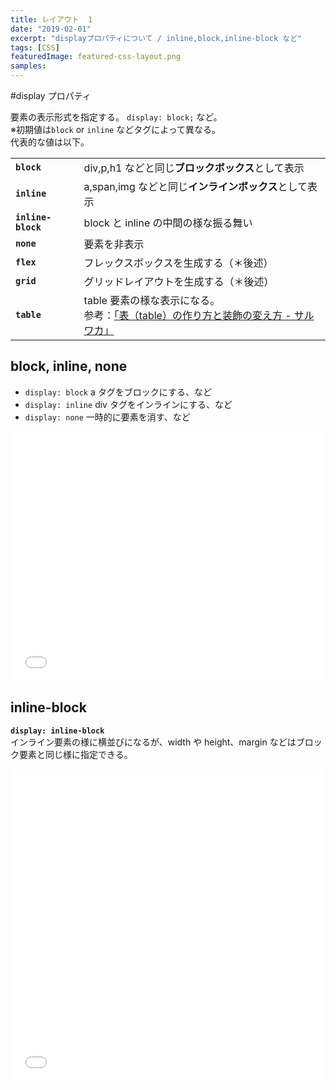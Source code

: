 ```yaml
---
title: レイアウト  1
date: "2019-02-01"
excerpt: "displayプロパティについて / inline,block,inline-block など"
tags: [CSS]
featuredImage: featured-css-layout.png
samples:
---
```


#display プロパティ

要素の表示形式を指定する。
`display: block;` など。  
※初期値は`block` or `inline` などタグによって異なる。  
代表的な値は以下。

|                    |                                                                                                                                         |
| ------------------ | --------------------------------------------------------------------------------------------------------------------------------------- |
| **`block`**        | div,p,h1 などと同じ**ブロックボックス**として表示                                                                                       |
| **`inline`**       | a,span,img などと同じ**インラインボックス**として表示                                                                                   |
| **`inline-block`** | block と inline の中間の様な振る舞い                                                                                                    |
| **`none`**         | 要素を非表示                                                                                                                            |
| **`flex`**         | フレックスボックスを生成する（＊後述）                                                                                                  |
| **`grid`**         | グリッドレイアウトを生成する（＊後述）                                                                                                  |
| **`table`**        | table 要素の様な表示になる。 <br>参考：[「表（table）の作り方と装飾の変え方 - サルワカ」](https://saruwakakun.com/html-css/basic/table) |

## block, inline, none

- `display: block` a タグをブロックにする、など
- `display: inline` div タグをインラインにする、など
- `display: none` 一時的に要素を消す、など

<iframe height="400" style="width: 100%;" scrolling="no" title="display / inline,block,inline-block " src="//codepen.io/RsakaiForEducation/embed/KBKNPL/?height=265&theme-id=dark&default-tab=css,result" frameborder="no" allowtransparency="true" allowfullscreen="true">
  See the Pen <a href='https://codepen.io/RsakaiForEducation/pen/KBKNPL/'>display / inline,block,inline-block </a> by R Sakai
  (<a href='https://codepen.io/RsakaiForEducation'>@RsakaiForEducation</a>) on <a href='https://codepen.io'>CodePen</a>.
</iframe>

## inline-block

**`display: inline-block`**  
インライン要素の様に横並びになるが、width や height、margin などはブロック要素と同じ様に指定できる。

<iframe height="500" style="width: 100%;" scrolling="no" title="display / inline-block " src="//codepen.io/RsakaiForEducation/embed/XBWjGJ/?height=265&theme-id=dark&default-tab=html,result" frameborder="no" allowtransparency="true" allowfullscreen="true">
  See the Pen <a href='https://codepen.io/RsakaiForEducation/pen/XBWjGJ/'>display / inline-block </a> by R Sakai
  (<a href='https://codepen.io/RsakaiForEducation'>@RsakaiForEducation</a>) on <a href='https://codepen.io'>CodePen</a>.
</iframe>
